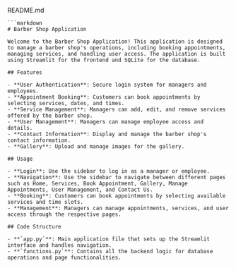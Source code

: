 README.md
```
```markdown
# Barber Shop Application

Welcome to the Barber Shop Application! This application is designed to manage a barber shop's operations, including booking appointments, managing services, and handling user access. The application is built using Streamlit for the frontend and SQLite for the database.

## Features

- **User Authentication**: Secure login system for managers and employees.
- **Appointment Booking**: Customers can book appointments by selecting services, dates, and times.
- **Service Management**: Managers can add, edit, and remove services offered by the barber shop.
- **User Management**: Managers can manage employee access and details.
- **Contact Information**: Display and manage the barber shop's contact information.
- **Gallery**: Upload and manage images for the gallery.

## Usage

- **Login**: Use the sidebar to log in as a manager or employee.
- **Navigation**: Use the sidebar to navigate between different pages such as Home, Services, Book Appointment, Gallery, Manage Appointments, User Management, and Contact Us.
- **Booking**: Customers can book appointments by selecting available services and time slots.
- **Management**: Managers can manage appointments, services, and user access through the respective pages.

## Code Structure

- **`app.py`**: Main application file that sets up the Streamlit interface and handles navigation.
- **`functions.py`**: Contains all the backend logic for database operations and page functionalities.

```

```